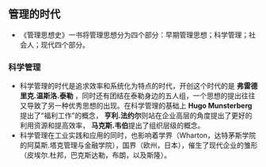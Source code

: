 ##  管理的时代
+ 《管理思想史》一书将管理思想分为四个部分：早期管理思想；科学管理；社会人；现代四个部分。

### 科学管理
+ 科学管理的时代是追求效率和系统化为特点的时代，开创这个时代的是 **弗雷德里克.温斯洛.泰勒**  ，同时还有团结在泰勒身边的五人组，一个思想的提出往往又导致了另一种优秀思想的出现。在科学管理的基础上 **Hugo Munsterberg**提出了“福利工作”的概念， **亨利.法约尔**则站在企业高层的角度提出了更好的利用资源和提高效率， **马克斯.韦伯**提出了组织层级的概念。
+ 科学管理在工业实践和应用的同时，也影响着学界（Wharton，达特茅斯学院的阿莫斯.塔克管理与金融学院），国界（欧州，日本），催生了现代企业的雏形（皮埃尔.杜邦，巴克斯达勒，布朗，以及斯隆）。